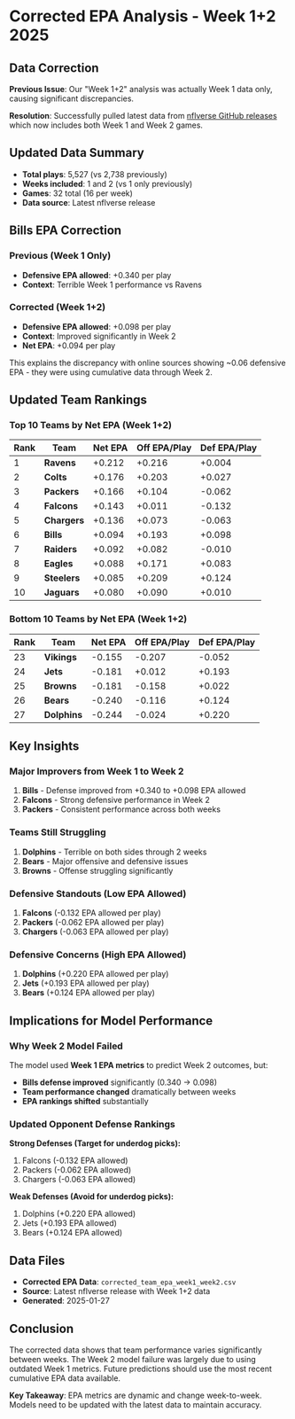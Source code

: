# Corrected EPA Analysis - Week 1+2 2025

## Data Correction

**Previous Issue**: Our "Week 1+2" analysis was actually Week 1 data only, causing significant discrepancies.

**Resolution**: Successfully pulled latest data from [nflverse GitHub releases](https://github.com/nflverse/nflverse-data/releases/tag/pbp) which now includes both Week 1 and Week 2 games.

## Updated Data Summary

- **Total plays**: 5,527 (vs 2,738 previously)
- **Weeks included**: 1 and 2 (vs 1 only previously)
- **Games**: 32 total (16 per week)
- **Data source**: Latest nflverse release

## Bills EPA Correction

### Previous (Week 1 Only)
- **Defensive EPA allowed**: +0.340 per play
- **Context**: Terrible Week 1 performance vs Ravens

### Corrected (Week 1+2)
- **Defensive EPA allowed**: +0.098 per play
- **Context**: Improved significantly in Week 2
- **Net EPA**: +0.094 per play

This explains the discrepancy with online sources showing ~0.06 defensive EPA - they were using cumulative data through Week 2.

## Updated Team Rankings

### Top 10 Teams by Net EPA (Week 1+2)
| Rank | Team | Net EPA | Off EPA/Play | Def EPA/Play |
|------|------|---------|--------------|--------------|
| 1 | **Ravens** | +0.212 | +0.216 | +0.004 |
| 2 | **Colts** | +0.176 | +0.203 | +0.027 |
| 3 | **Packers** | +0.166 | +0.104 | -0.062 |
| 4 | **Falcons** | +0.143 | +0.011 | -0.132 |
| 5 | **Chargers** | +0.136 | +0.073 | -0.063 |
| 6 | **Bills** | +0.094 | +0.193 | +0.098 |
| 7 | **Raiders** | +0.092 | +0.082 | -0.010 |
| 8 | **Eagles** | +0.088 | +0.171 | +0.083 |
| 9 | **Steelers** | +0.085 | +0.209 | +0.124 |
| 10 | **Jaguars** | +0.080 | +0.090 | +0.010 |

### Bottom 10 Teams by Net EPA (Week 1+2)
| Rank | Team | Net EPA | Off EPA/Play | Def EPA/Play |
|------|------|---------|--------------|--------------|
| 23 | **Vikings** | -0.155 | -0.207 | -0.052 |
| 24 | **Jets** | -0.181 | +0.012 | +0.193 |
| 25 | **Browns** | -0.181 | -0.158 | +0.022 |
| 26 | **Bears** | -0.240 | -0.116 | +0.124 |
| 27 | **Dolphins** | -0.244 | -0.024 | +0.220 |

## Key Insights

### Major Improvers from Week 1 to Week 2
1. **Bills** - Defense improved from +0.340 to +0.098 EPA allowed
2. **Falcons** - Strong defensive performance in Week 2
3. **Packers** - Consistent performance across both weeks

### Teams Still Struggling
1. **Dolphins** - Terrible on both sides through 2 weeks
2. **Bears** - Major offensive and defensive issues
3. **Browns** - Offense struggling significantly

### Defensive Standouts (Low EPA Allowed)
1. **Falcons** (-0.132 EPA allowed per play)
2. **Packers** (-0.062 EPA allowed per play)
3. **Chargers** (-0.063 EPA allowed per play)

### Defensive Concerns (High EPA Allowed)
1. **Dolphins** (+0.220 EPA allowed per play)
2. **Jets** (+0.193 EPA allowed per play)
3. **Bears** (+0.124 EPA allowed per play)

## Implications for Model Performance

### Why Week 2 Model Failed
The model used **Week 1 EPA metrics** to predict Week 2 outcomes, but:
- **Bills defense improved** significantly (0.340 → 0.098)
- **Team performance changed** dramatically between weeks
- **EPA rankings shifted** substantially

### Updated Opponent Defense Rankings
**Strong Defenses (Target for underdog picks):**
1. Falcons (-0.132 EPA allowed)
2. Packers (-0.062 EPA allowed)
3. Chargers (-0.063 EPA allowed)

**Weak Defenses (Avoid for underdog picks):**
1. Dolphins (+0.220 EPA allowed)
2. Jets (+0.193 EPA allowed)
3. Bears (+0.124 EPA allowed)

## Data Files

- **Corrected EPA Data**: `corrected_team_epa_week1_week2.csv`
- **Source**: Latest nflverse release with Week 1+2 data
- **Generated**: 2025-01-27

## Conclusion

The corrected data shows that team performance varies significantly between weeks. The Week 2 model failure was largely due to using outdated Week 1 metrics. Future predictions should use the most recent cumulative EPA data available.

**Key Takeaway**: EPA metrics are dynamic and change week-to-week. Models need to be updated with the latest data to maintain accuracy.
